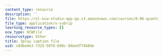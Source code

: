 ```yaml
---
content_type: resource
description: ''
file: https://ol-ocw-studio-app-qa.s3.amazonaws.com/courses/8-06-quantum-physics-iii-spring-2018/c8dbe4e3732550f8b98c9deedf74b8de_PAlB9kA7c-s.vtt
file_type: application/x-subrip
learning_resource_types: []
ocw_type: OCWFile
resourcetype: Other
title: 3play caption file
uid: c8dbe4e3-7325-50f8-b98c-9deedf74b8de
---
```

